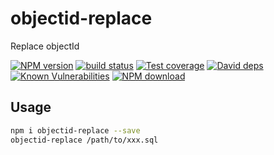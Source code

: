 # objectid-replace

Replace objectId

[![NPM version][npm-image]][npm-url]
[![build status][travis-image]][travis-url]
[![Test coverage][codecov-image]][codecov-url]
[![David deps][david-image]][david-url]
[![Known Vulnerabilities][snyk-image]][snyk-url]
[![NPM download][download-image]][download-url]

[npm-image]: https://img.shields.io/npm/v/objectid-replace.svg?style=flat-square
[npm-url]: https://npmjs.org/package/objectid-replace
[travis-image]: https://img.shields.io/travis//objectid-replace.svg?style=flat-square
[travis-url]: https://travis-ci.org//objectid-replace
[codecov-image]: https://codecov.io/gh//objectid-replace/branch/master/graph/badge.svg
[codecov-url]: https://codecov.io/gh//objectid-replace
[david-image]: https://img.shields.io/david//objectid-replace.svg?style=flat-square
[david-url]: https://david-dm.org//objectid-replace
[snyk-image]: https://snyk.io/test/npm/objectid-replace/badge.svg?style=flat-square
[snyk-url]: https://snyk.io/test/npm/objectid-replace
[download-image]: https://img.shields.io/npm/dm/objectid-replace.svg?style=flat-square
[download-url]: https://npmjs.org/package/objectid-replace

## Usage

```bash
npm i objectid-replace --save
objectid-replace /path/to/xxx.sql
```
